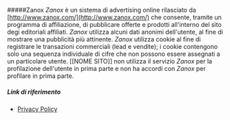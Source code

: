 #####Zanox
*Zanox* è un sistema di advertising online rilasciato da [http://www.zanox.com/](http://www.zanox.com/) che consente, tramite un programma di affiliazione, di pubblicare offerte e prodotti all'interno del sito degi editoriali affiliati. *Zanox* utilizza alcuni dati anonimi dell'utente, al fine di mostrare una pubblicità più attinente. *Zanox* utilizza cookie al fine di registrare le transazioni commerciali (lead e vendite); i cookie contengono solo una sequenza individuale di cifre che non possono essere assegnati a un particolare utente.
[[NOME SITO]] non utilizza il servizio *Zanox* per la profilazione dell'utente in prima parte e non ha accordi con *Zanox* per profilare in prima parte.

##### Link di riferimento
* [Privacy Policy](http://www.zanox.com/it/riguardo-a-zanox/privacy_policy/)
